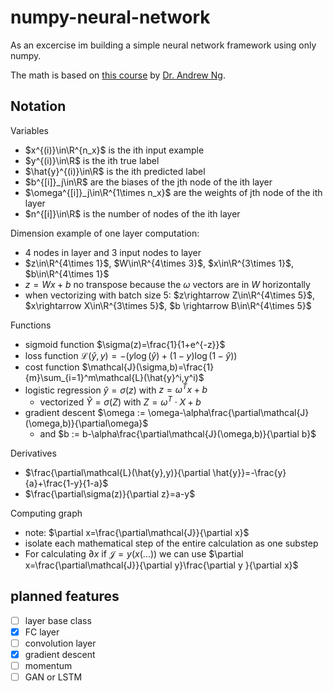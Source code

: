 # numpy-neural-network

As an excercise im building a simple neural network framework using only numpy.

The math is based on [this course](https://youtu.be/CS4cs9xVecg) by [Dr. Andrew Ng](https://www.andrewng.org).

## Notation

Variables

- $x^{(i)}\in\R^{n_x}$ is the ith input example
- $y^{(i)}\in\R$ is the ith true label
- $\hat{y}^{(i)}\in\R$ is the ith predicted label
- $b^{[i]}_j\in\R$ are the biases of the jth node of the ith layer
- $\omega^{[i]}_j\in\R^{1\times n_x}$ are the weights of jth node of the ith layer
- $n^{[i]}\in\R$ is the number of nodes of the ith layer

Dimension example of one layer computation:

- 4 nodes in layer and 3 input nodes to layer
- $z\in\R^{4\times 1}$, $W\in\R^{4\times 3}$, $x\in\R^{3\times 1}$, $b\in\R^{4\times 1}$
- $z = Wx+b$ no transpose because the $\omega$ vectors are in $W$ horizontally
- when vectorizing with batch size 5: $z\rightarrow Z\in\R^{4\times 5}$, $x\rightarrow X\in\R^{3\times 5}$, $b \rightarrow B\in\R^{4\times 5}$

Functions

- sigmoid function $\sigma(z)=\frac{1}{1+e^{-z}}$
- loss function $\mathcal{L}(\hat{y},y)=-(y\log(\hat{y})+(1-y)\log(1-\hat{y}))$
- cost function $\mathcal{J}(\sigma,b)=\frac{1}{m}\sum_{i=1}^m\mathcal{L}(\hat{y}^i,y^i)$
- logistic regression $\hat{y}=\sigma(z)$ with $z=\omega^Tx+b$
  - vectorized $\hat{Y}=\sigma(Z)$ with $Z=\omega^T\cdot X+b$
- gradient descent $\omega := \omega-\alpha\frac{\partial\mathcal{J}(\omega,b)}{\partial\omega}$
  - and $b := b-\alpha\frac{\partial\mathcal{J}(\omega,b)}{\partial b}$

Derivatives

- $\frac{\partial\mathcal{L}(\hat{y},y)}{\partial \hat{y}}=-\frac{y}{a}+\frac{1-y}{1-a}$
- $\frac{\partial\sigma(z)}{\partial z}=a-y$

Computing graph

- note: $\partial x=\frac{\partial\mathcal{J}}{\partial x}$
- isolate each mathematical step of the entire calculation as one substep
- For calculating $\partial x$ if $\mathcal{J}=y(x(...))$ we can use $\partial x=\frac{\partial\mathcal{J}}{\partial y}\frac{\partial y }{\partial x}$

## planned features

- [ ] layer base class
- [x] FC layer
- [ ] convolution layer
- [x] gradient descent
- [ ] momentum
- [ ] GAN or LSTM
